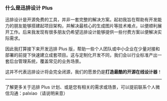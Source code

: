 ### 什么是迅排设计 Plus

迅排设计是开源免费的工具，并非一套完整的解决方案。起初我旨在帮助有开发能力的朋友能够搭建起项目架构，并解决最核心的生成图片等技术难点，以便顺利展开工作。后来我发现有很多朋友仍希望迅排设计能够提供一些付费方案以便解决实际需求。

因此我打算接下来开发迅排 Plus 版，帮助一些个人团队或中小企业在少量对接和部署的前提下快速建立成套项目。这与定制化开发不同，我们会以行业标准产出一套后台管理系统，覆盖常见的业务场景。

这并不代表迅排设计将会完全闭源，我们的愿景仍是**打造最酷的开源在线设计器**！

------

了解更多关于迅排 Plus 计划、或是您有相关的需求或场景，可以提前联系个人微信沟通：palxiao（请说明来意）
